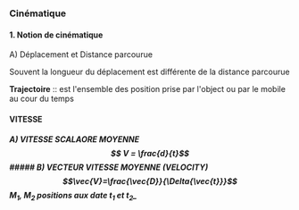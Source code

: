 

### Cinématique



#### 1. Notion de cinématique

A) Déplacement et Distance parcourue

Souvent la longueur du déplacement est différente de la distance parcourue

**Trajectoire** :: est l'ensemble des position prise par l'object ou par le mobile au cour du temps

#### VITESSE 
##### A) VITESSE SCALAORE MOYENNE $$ V = \frac{d}{t}$$ ##### B) VECTEUR VITESSE MOYENNE (VELOCITY) $$\vec{V}=\frac{\vec{D}}{\Delta{\vec{t}}}$$ $M_1$, $M_2$ positions aux date $t_1$ et $t_2$_